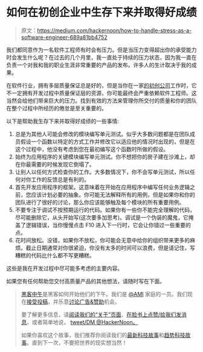 # 如何在初创企业中生存下来并取得好成绩

> 原文：<https://medium.com/hackernoon/how-to-handle-stress-as-a-software-engineer-689a81bb4752>

我们都同意作为一名软件工程师有时会有压力。但是当压力变得超出你的承受能力时会发生什么呢？在过去的几个月里，我一直处于持续的压力状态，因为我一直在负责一个对我和我的职业生涯非常重要的产品的发布。许多人的生计取决于我的成果。

在软件行业，拥有多层质量保证总是好的，但是当你在一家[的初创公司](https://hackernoon.com/tagged/startup)工作时，它不一定拥有开发过程中质量保证层的资源，你可能最终会严重依赖软件工程师。这当然会给他们带来巨大的压力。找到有效的方法来管理你所交付的质量和你的团队在整个过程中所经历的倦怠是至关重要的。

以下是帮助我生存下来并取得好成绩的一些事情:

1.  总是为其他人可能会修改的模块编写单元测试。似乎大多数问题都是在团队成员假设一个函数以特定的方式工作并修改它以适应他的情况时出现的，但是在这个过程中，他没有考虑到您在最初编写这个函数时所做的假设。
2.  始终为应用程序的关键模块编写单元测试。你不想把你的房子建在沙滩上，却在你最需要的时候发现它倒塌了。
3.  让别人以任何方式检查你的工作。大多数情况下，你不会写单元测试，所以任何对你工作的反馈总是有利的。
4.  首先开发应用程序的框架。这意味着在开始在应用程序中编写任何业务逻辑之前，您应该计划必要的抽象。你可能无法解释所有的用例，但是如果你和你的团队进行了很好的讨论，那么你应该能够触及每个模块的所有重要用例。
5.  不要专注于调试不按预期运行的代码。如果你有一些你不能完全理解的代码，尽可能删除它，从头开始写(这次要多加思考)。调试是一个伪装的魔鬼，它掩盖了逻辑错误，当你慢慢点击 F10 进入下一行时，它会让你错过一些重要的点。
6.  花时间放松。没错，如果你不放松，你可能会无意中给你的组织带来更多的麻烦。截止日期通常对你很紧迫，你没有太多的时间可以浪费，但是请记住，写糟糕的代码比什么都不写更糟糕。

这些是我在开发过程中尽可能多考虑的主要内容。

如果您有任何帮助您交付高质量产品的其他想法，请随时写在下面。

> [黑客中午](http://bit.ly/Hackernoon)是黑客如何开始他们的下午。我们是 [@AMI](http://bit.ly/atAMIatAMI) 家庭的一员。我们现在[接受投稿](http://bit.ly/hackernoonsubmission)，并乐意[讨论广告&赞助](mailto:partners@amipublications.com)机会。
> 
> 要了解更多信息，请[阅读我们的“关于”页面](https://goo.gl/4ofytp)、[在脸书上点赞/给我们发消息](http://bit.ly/HackernoonFB)，或者简单地说， [tweet/DM @HackerNoon。](https://goo.gl/k7XYbx)
> 
> 如果你喜欢这个故事，我们推荐你阅读我们的[最新科技故事](http://bit.ly/hackernoonlatestt)和[趋势科技故事](https://hackernoon.com/trending)。直到下一次，不要把世界的现实想当然！